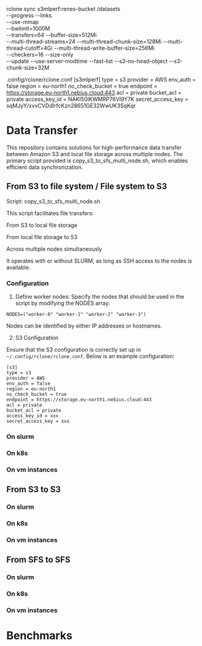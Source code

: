 rclone sync s3mlperf:renes-bucket /datasets \
	--progress --links \
	--use-mmap \
	--bwlimit=1000M \
	--transfers=64 --buffer-size=512Mi \
	--multi-thread-streams=24 --multi-thread-chunk-size=128Mi --multi-thread-cutoff=4Gi --multi-thread-write-buffer-size=256Mi \
	--checkers=16 --size-only \
	--update --use-server-modtime --fast-list --s3-no-head-object --s3-chunk-size=32M


.config/rclone/rclone.conf
[s3mlperf]
type = s3
provider = AWS
env_auth = false
region = eu-north1
no_check_bucket = true
endpoint = https://storage.eu-north1.nebius.cloud:443
acl = private
bucket_acl = private
access_key_id = NAKI50IKWMRP76VI9Y7K
secret_access_key = sqMJyY/xvvCVDdIrfcKzn28651GE32WwUK3SqKqr

# Data Transfer
This repository contains solutions for high-performance data transfer between Amazon S3 and local file storage across multiple nodes. The primary script provided is copy_s3_to_sfs_multi_node.sh, which enables efficient data synchronization.

## From S3 to file system / File system to S3

Script: copy_s3_to_sfs_multi_node.sh

This script facilitates file transfers:

From S3 to local file storage

From local file storage to S3

Across multiple nodes simultaneously

It operates with or without SLURM, as long as SSH access to the nodes is available.

### Configuration


1. Define worker nodes: Specify the nodes that should be used in the script by modifying the NODES array: 
```
NODES=("worker-0" "worker-1" "worker-2" "worker-3")
```

Nodes can be identified by either IP addresses or hostnames.


2. S3 Configuration

Ensure that the S3 configuration is correctly set up in `~/.config/rclone/rclone.conf`. Below is an example configuration:

```
[s3]
type = s3
provider = AWS
env_auth = false
region = eu-north1
no_check_bucket = true
endpoint = https://storage.eu-north1.nebius.cloud:443
acl = private
bucket_acl = private
access_key_id = xxx
secret_access_key = xxx
```


### On slurm

### On k8s

### On vm instances



## From S3 to S3

### On slurm

### On k8s

### On vm instances


## From SFS to SFS

### On slurm

### On k8s

### On vm instances

# Benchmarks

